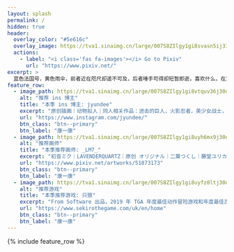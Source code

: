```yaml
---
layout: splash
permalink: /
hidden: true
header:
  overlay_color: "#5e616c"
  overlay_image: https://tva1.sinaimg.cn/large/007S8ZIlgy1gi8svasn5ij315o0n0kjl.jpg
  actions:
    - label: "<i class='fas fa-images'></i> Go to Pixiv"
      url: "https://www.pixiv.net/"
excerpt: >
  蓝色法国号，黄色雨伞，前者近在咫尺却遥不可及，后者唾手可得却短暂即逝，喜欢什么，在意什么。<br />
feature_row:
  - image_path: https://tva1.sinaimg.cn/large/007S8ZIlgy1gi8vtquv36j30dc0hstla.jpg
    alt: "推荐 ins 博主"
    title: "本季 ins 博主: jyundee"
    excerpt: "原创插画｜动物拟人｜同人相关作品：进击的巨人，火影忍者，美少女战士，巫师，鬼灭之刃"
    url: "https://www.instagram.com/jyundee/"
    btn_class: "btn--primary"
    btn_label: "康一康"
  - image_path: https://tva1.sinaimg.cn/large/007S8ZIlgy1gi8uyh6mx9j30dc0hsdux.jpg
    alt: "推荐画师"
    title: "本季推荐画师: _LM7_"
    excerpt: "初音ミク｜LAVENDERQUARTZ｜原创 オリジナル｜二葉つくし｜藤堂ユリカ｜アイカツ!"
    url: "https://www.pixiv.net/artworks/51873173"
    btn_class: "btn--primary"
    btn_label: "康一康"
  - image_path: https://tva1.sinaimg.cn/large/007S8ZIlgy1gi8uyfz0ltj30dc0hs4ch.jpg
    alt: "推荐游戏"
    title: "本季推荐游戏: 只狼"
    excerpt: "From Software 出品，2019 年 TGA 年度最佳动作冒险游戏和年度最佳游戏。"
    url: "https://www.sekirothegame.com/uk/en/home"
    btn_class: "btn--primary"
    btn_label: "康一康"      
---
```


{% include feature_row %}
